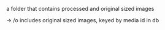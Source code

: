 a folder that contains processed and original sized images

-> /o includes original sized images, keyed by media id in db
